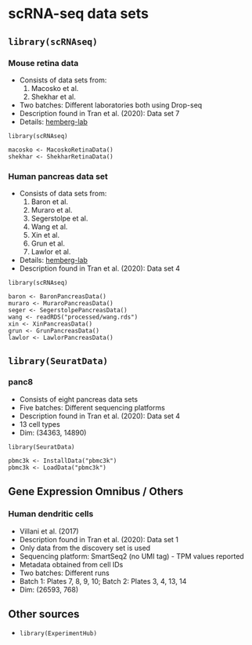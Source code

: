 # scRNA-seq data sets

## `library(scRNAseq)`

### Mouse retina data

- Consists of data sets from:
    1. Macosko et al.
    2. Shekhar et al.
- Two batches: Different laboratories both using Drop-seq
- Description found in Tran et al. (2020): Data set 7
- Details: [hemberg-lab](https://hemberg-lab.github.io/scRNA.seq.datasets/mouse/retina/)

```{r}
library(scRNAseq)

macosko <- MacoskoRetinaData()
shekhar <- ShekharRetinaData()
```

### Human pancreas data set

- Consists of data sets from:
    1. Baron et al.
    2. Muraro et al.
    3. Segerstolpe et al.
    4. Wang et al.
    5. Xin et al.
    6. Grun et al.
    7. Lawlor et al.
- Details: [hemberg-lab](https://hemberg-lab.github.io/scRNA.seq.datasets/human/pancreas/)
- Description found in Tran et al. (2020): Data set 4 

```{r}
library(scRNAseq)

baron <- BaronPancreasData()
muraro <- MuraroPancreasData()
seger <- SegerstolpePancreasData()
wang <- readRDS("processed/wang.rds")
xin <- XinPancreasData()
grun <- GrunPancreasData()
lawlor <- LawlorPancreasData()
```

## `library(SeuratData)`

### panc8

- Consists of eight pancreas data sets
- Five batches: Different sequencing platforms
- Description found in Tran et al. (2020): Data set 4 
- 13 cell types
- Dim: (34363, 14890)

```{r}
library(SeuratData)

pbmc3k <- InstallData("pbmc3k")
pbmc3k <- LoadData("pbmc3k")
```
## Gene Expression Omnibus / Others

### Human dendritic cells

- Villani et al. (2017)
- Description found in Tran et al. (2020): Data set 1
- Only data from the discovery set is used
- Sequencing platform: SmartSeq2 (no UMI tag) - TPM values reported
- Metadata obtained from cell IDs
- Two batches: Different runs
- Batch 1: Plates 7, 8, 9, 10; Batch 2: Plates 3, 4, 13, 14
- Dim: (26593, 768)

## Other sources

- `library(ExperimentHub)`
